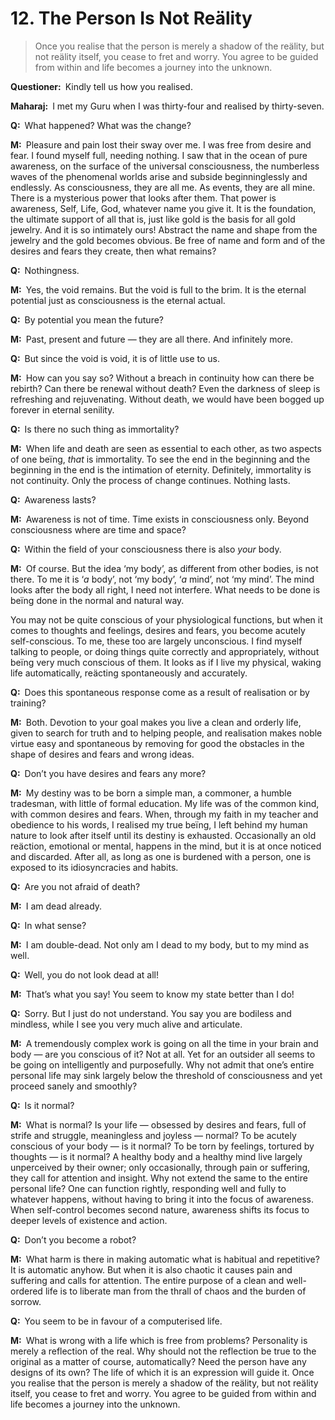 # 12. The Person Is Not Reälity

>Once you realise that the person is merely a shadow of the reälity, but not reälity itself, you cease to fret and worry. You agree to be guided from within and life becomes a journey into the unknown.

**Questioner:**&ensp;Kindly tell us how you realised.

**Maharaj:**&ensp;I met my <span data-tippy-content="Spiritual teacher, preceptor.">Guru</span> when I was thirty-four and realised by thirty-seven.

**Q:**&ensp;What happened? What was the change?

**M:**&ensp;Pleasure and pain lost their sway over me. I was free from desire and fear. I found myself full, needing nothing. I saw that in the ocean of pure awareness, on the surface of the universal consciousness, the numberless waves of the phenomenal worlds arise and subside beginninglessly and endlessly. As consciousness, they are all me. As events, they are all mine. There is a mysterious power that looks after them. That power is awareness, Self, Life, God, whatever name you give it. It is the foundation, the ultimate support of all that is, just like gold is the basis for all gold jewelry. And it is so intimately ours! Abstract the name and shape from the jewelry and the gold becomes obvious. Be free of name and form and of the desires and fears they create, then what remains?

**Q:**&ensp;Nothingness.

**M:**&ensp;Yes, the void remains. But the void is full to the brim. It is the eternal potential just as consciousness is the eternal actual.

**Q:**&ensp;By potential you mean the future?

**M:**&ensp;Past, present and future — they are all there. And infinitely more.

**Q:**&ensp;But since the void is void, it is of little use to us.

**M:**&ensp;How can you say so? Without a breach in continuity how can there be rebirth? Can there be renewal without death? Even the darkness of sleep is refreshing and rejuvenating. Without death, we would have been bogged up forever in eternal senility.

**Q:**&ensp;Is there no such thing as immortality?

**M:**&ensp;When life and death are seen as essential to each other, as two aspects of one beïng, *that* is immortality. To see the end in the beginning and the beginning in the end is the intimation of eternity. Definitely, immortality is not continuity. Only the process of change continues. Nothing lasts.

**Q:**&ensp;Awareness lasts?

**M:**&ensp;Awareness is not of time. Time exists in consciousness only. Beyond consciousness where are time and space?

**Q:**&ensp;Within the field of your consciousness there is also *your* body.

**M:**&ensp;Of course. But the idea ‘my body’, as different from other bodies, is not there. To me it is ‘*a* body’, not ‘my body’, ‘*a* mind’, not ‘my mind’. The mind looks after the body all right, I need not interfere. What needs to be done is beïng done in the normal and natural way. 

You may not be quite conscious of your physiological functions, but when it comes to thoughts and feelings, desires and fears, you become acutely self-conscious. To me, these too are largely unconscious. I find myself talking to people, or doing things quite correctly and appropriately, without beïng very much conscious of them. It looks as if I live my physical, waking life automatically, reäcting spontaneously and accurately.

**Q:**&ensp;Does this spontaneous response come as a result of realisation or by training?

**M:**&ensp;Both. Devotion to your goal makes you live a clean and orderly life, given to search for truth and to helping people, and realisation makes noble virtue easy and spontaneous by removing for good the obstacles in the shape of desires and fears and wrong ideas.

**Q:**&ensp;Don’t you have desires and fears any more?

**M:**&ensp;My destiny was to be born a simple man, a commoner, a humble tradesman, with little of formal education. My life was of the common kind, with common desires and fears. When, through my faith in my teacher and obedience to his words, I realised my true beïng, I left behind my human nature to look after itself until its destiny is exhausted. Occasionally an old reäction, emotional or mental, happens in the mind, but it is at once noticed and discarded. After all, as long as one is burdened with a person, one is exposed to its idiosyncracies and habits.

**Q:**&ensp;Are you not afraid of death?

**M:**&ensp;I am dead already.

**Q:**&ensp;In what sense?

**M:**&ensp;I am double-dead. Not only am I dead to my body, but to my mind as well.

**Q:**&ensp;Well, you do not look dead at all!

**M:**&ensp;That’s what you say! You seem to know my state better than I do!

**Q:**&ensp;Sorry. But I just do not understand. You say you are bodiless and mindless, while I see you very much alive and articulate.

**M:**&ensp;A tremendously complex work is going on all the time in your brain and body — are you conscious of it? Not at all. Yet for an outsider all seems to be going on intelligently and purposefully. Why not admit that one’s entire personal life may sink largely below the threshold of consciousness and yet proceed sanely and smoothly?

**Q:**&ensp;Is it normal?

**M:**&ensp;What is normal? Is your life — obsessed by desires and fears, full of strife and struggle, meaningless and joyless — normal? To be acutely conscious of your body — is it normal? To be torn by feelings, tortured by thoughts — is it normal? A healthy body and a healthy mind live largely unperceived by their owner; only occasionally, through pain or suffering, they call for attention and insight. Why not extend the same to the entire personal life? One can function rightly, responding well and fully to whatever happens, without having to bring it into the focus of awareness. When self-control becomes second nature, awareness shifts its focus to deeper levels of existence and action.

**Q:**&ensp;Don’t you become a robot?

**M:**&ensp;What harm is there in making automatic what is habitual and repetitive? It is automatic anyhow. But when it is also chaotic it causes pain and suffering and calls for attention. The entire purpose of a clean and well-ordered life is to liberate man from the thrall of chaos and the burden of sorrow.

**Q:**&ensp;You seem to be in favour of a computerised life.

**M:**&ensp;What is wrong with a life which is free from problems? Personality is merely a reflection of the real. Why should not the reflection be true to the original as a matter of course, automatically? Need the person have any designs of its own? The life of which it is an expression will guide it. Once you realise that the person is merely a shadow of the reälity, but not reälity itself, you cease to fret and worry. You agree to be guided from within and life becomes a journey into the unknown.

<script>
export default {
  props: ["slot-key"],
  mounted () {
    tippy("[data-tippy-content]", {allowHTML: true});
  }
}
</script>
